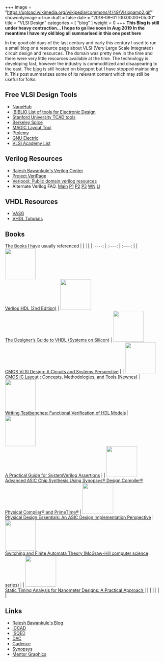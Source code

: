 +++
image = "https://upload.wikimedia.org/wikipedia/commons/4/49/Vlsiopamp2.gif"
showonlyimage = true
draft = false
date = "2018-09-01T00:00:00+05:00"
title = "VLSI Design"
categories = [ "blog" ]
weight = 0
+++
**This Blog is still under heavy contruction...  I hope to go live soon in Aug 2019 In the meantime I have my old blog all  summarised in this one post here**

In the good old days of the last century and early this century I used to run a small blog
or a resource page about VLSI (Very Large Scale Integrated) circuit design and resources.
The domain was pretty new in the time and there were very little resources available at the time.
The technology is developing fast, however the industry is commoditized and disaapearing to the east.
The [blog](http://mayursvlsiinfopage.blogspot.com/)  is still hosted on blogspot but I have stopped maintaining it. This post summarizes some of its relevant content which may still be useful for folks.

<!--more-->


## Free VLSI Design Tools
* [NanoHub](http://nanohub.org/)
* [IBIBLIO List of tools for Electronic Design](http://www.ibiblio.org/pub/linux/apps/circuits/)
* [Stanford University TCAD tools](http://www-tcad.stanford.edu/tcad/programs.html)
* [Berkeley Spice](https://ptolemy.berkeley.edu/projects/embedded/pubs/downloads/spice/index.htm)
* [MAGIC Layout Tool](https://ptolemy.berkeley.edu/projects/embedded/pubs/downloads/magic/index.htm)
* [Ptolemy](https://ptolemy.berkeley.edu/ptolemyII/index.htm)
* [GNU Electric](http://www.gnu.org/software/electric/)
* [VLSI Academy List](http://www.vlsiacademy.org/open-source-cad-tools.html)

## Verilog Resources
* [Rajesh Bawankule's Verilog Center](http://www.angelfire.com/in/rajesh52/verilog.html)
* [Project VeriPage](https://www.project-veripage.com/index.php)
* [Veripool: Public domain verilog resources](https://www.veripool.org/)
* Alternate Verilog FAQ.
[Main](http://vlsicad.eecs.umich.edu/BK/Slots/cache/bawankule.com/verilogfaq/)
[P1](http://vlsicad.eecs.umich.edu/BK/Slots/cache/bawankule.com/verilogfaq/page2.html)
[P2](http://vlsicad.eecs.umich.edu/BK/Slots/cache/bawankule.com/verilogfaq/page3.html)
[P3](http://vlsicad.eecs.umich.edu/BK/Slots/cache/bawankule.com/verilogfaq/page4.html)
[WN](http://vlsicad.eecs.umich.edu/BK/Slots/cache/bawankule.com/verilogfaq/whats_new.html)
[LI](http://vlsicad.eecs.umich.edu/BK/Slots/cache/bawankule.com/verilogfaq/links.html)

## VHDL Resources
- [VASG](http://www.eda-twiki.org/vasg/)
- [VHDL Tutorials ](https://hackr.io/tutorials/learn-vhdl)


## Books
The Books I have usually referenced
|             |             |              |
| :----:      | :----:      |  :----:      |
| [<img src=https://images-na.ssl-images-amazon.com/images/I/51K40RDDBSL._SX375_BO1,204,203,200_.jpg width=100> <br/> Verilog HDL (2nd Edition)](https://amzn.to/2SQWz0s) | [<img src=https://images-na.ssl-images-amazon.com/images/I/51PKkicImcL._SX406_BO1,204,203,200_.jpg  width=100> <br/> The Designer’s Guide to VHDL (Systems on Silicon)](https://amzn.to/3dy3HZ9) | [<img src=https://images-na.ssl-images-amazon.com/images/I/614EEBAoSqL._SX398_BO1,204,203,200_.jpg  width=100> <br/> CMOS VLSI Design: A Circuits and Systems Perspective](https://amzn.to/31nsxX1) |
| [<img src=https://images-na.ssl-images-amazon.com/images/I/51QxbYGf2LL._SX348_BO1,204,203,200_.jpg  width=100>](https://amzn.to/2J9wAMp) <br/> [CMOS IC Layout : Concepts, Methodologies, and Tools (Newnes)](https://amzn.to/2J9wAMp) | [<img src=https://images-na.ssl-images-amazon.com/images/I/51Mp%2B1kRJQL._SX324_BO1,204,203,200_.jpg  width=100>](https://amzn.to/2LkC4H3) <br/> [Writing Testbenches: Functional Verification of HDL Models](https://amzn.to/2LkC4H3) | [<img src=https://images-na.ssl-images-amazon.com/images/I/41Cxt3sLRNL._SX324_BO1,204,203,200_.jpg  width=100>](https://amzn.to/2IRWR2R) <br/> [A Practical Guide for SystemVerilog Assertions](https://amzn.to/2IRWR2R) |
| [<img src=https://images-na.ssl-images-amazon.com/images/I/41glZ6PEawL._SX314_BO1,204,203,200_.jpg  width=100>](https://amzn.to/2ISxYnF) <br/> [Advanced ASIC Chip Synthesis Using Synopsys® Design Compiler® Physical Compiler® and PrimeTime®](https://amzn.to/2ISxYnF) | [<img src=https://images-na.ssl-images-amazon.com/images/I/51Xe06K6FbL._SX326_BO1,204,203,200_.jpg  width=100>](https://amzn.to/2XcMlMv) <br/> [Physical Design Essentials: An ASIC Design Implementation Perspective](https://amzn.to/2XcMlMv) | [<img src=https://images-na.ssl-images-amazon.com/images/I/31SQMs%2B9OPL._BO1,204,203,200_.jpg width=100>](https://amzn.to/2NrDKRQ) <br/> [Switching and Finite Automata Theory (McGraw-Hill computer science series)](https://amzn.to/2NrDKRQ) |
| [<img src=https://images-na.ssl-images-amazon.com/images/I/516pRotVdbL._SX313_BO1,204,203,200_.jpg width=100> <br/> Static Timing Analysis for Nanometer Designs: A Practical Approach ](https://amzn.to/3jZMElg) | | |
|             |             |              |


## Links
* [Rajesh Bawankule's Blog](http://rajesh52.blogspot.com/)
* [ICCAD](https://iccad.com/)
* [ISQED](https://www.isqed.org/)
* [DAC](https://www.dac.com/)
* [Cadence](https://www.cadence.com/)
* [Synopsys](https://www.synopsys.com/)
* [Mentor Graphics](https://www.mentor.com/)

